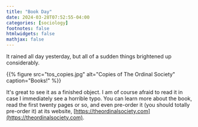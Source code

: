 ```yaml
---
title: "Book Day"
date: 2024-03-28T07:52:55-04:00
categories: [sociology]
footnotes: false
htmlwidgets: false
mathjax: false
---
```



It rained all day yesterday, but all of a sudden things brightened up considerably. 


{{% figure src="tos_copies.jpg" alt="Copies of The Ordinal Society" caption="Books!" %}}

It's great to see it as a finished object. I am of course afraid to read it in case I immediately see a horrible typo. You can learn more about the book, read the first twenty pages or so, and even pre-order it (you should totally pre-order it) at its website, [https://theordinalsociety.com](https://theordinalsociety.com). 


